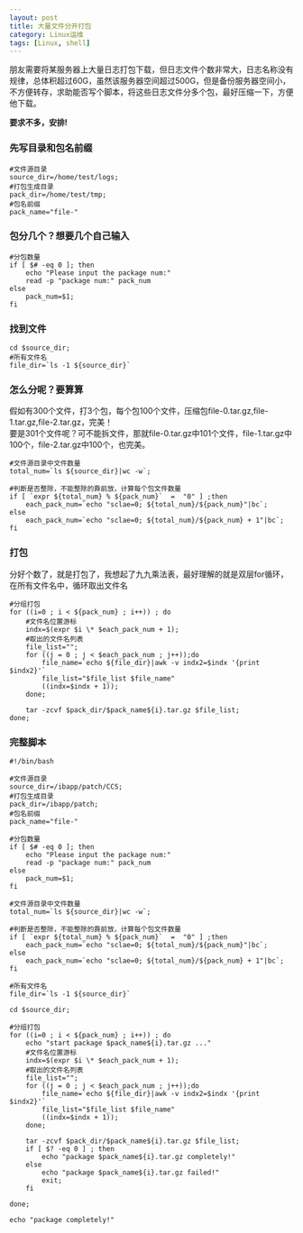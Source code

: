 ```yaml
---
layout: post
title: 大量文件分开打包
category: Linux运维
tags: [Linux, shell]
---
```


朋友需要将某服务器上大量日志打包下载，但日志文件个数非常大，日志名称没有规律，总体积超过60G，虽然该服务器空间超过500G，但是备份服务器空间小，不方便转存，求助能否写个脚本，将这些日志文件分多个包，最好压缩一下，方便他下载。

**要求不多，安排!**


### 先写目录和包名前缀
```shell
#文件源目录
source_dir=/home/test/logs;
#打包生成目录
pack_dir=/home/test/tmp;
#包名前缀
pack_name="file-"
```

### 包分几个？想要几个自己输入
```shell
#分包数量
if [ $# -eq 0 ]; then
	echo "Please input the package num:"
	read -p "package num:" pack_num
else
	pack_num=$1;
fi
```
### 找到文件
```shell
cd $source_dir;
#所有文件名
file_dir=`ls -1 ${source_dir}`
```
### 怎么分呢？要算算
假如有300个文件，打3个包，每个包100个文件，压缩包file-0.tar.gz,file-1.tar.gz,file-2.tar.gz，完美！  
要是301个文件呢？可不能拆文件，那就file-0.tar.gz中101个文件，file-1.tar.gz中100个，file-2.tar.gz中100个，也完美。

```shell
#文件源目录中文件数量
total_num=`ls ${source_dir}|wc -w`;

#判断是否整除，不能整除的靠前放，计算每个包文件数量
if [ `expr ${total_num} % ${pack_num}`  =  "0" ] ;then
	each_pack_num=`echo "sclae=0; ${total_num}/${pack_num}"|bc`;
else
	each_pack_num=`echo "sclae=0; ${total_num}/${pack_num} + 1"|bc`;
fi
```
### 打包
分好个数了，就是打包了，我想起了九九乘法表，最好理解的就是双层for循环，在所有文件名中，循环取出文件名
```shell
#分组打包
for ((i=0 ; i < ${pack_num} ; i++)) ; do
    #文件名位置游标
	indx=$(expr $i \* $each_pack_num + 1);
    #取出的文件名列表
	file_list="";
	for ((j = 0 ; j < $each_pack_num ; j++));do
		file_name=`echo ${file_dir}|awk -v indx2=$indx '{print $indx2}'`
		file_list="$file_list $file_name"
		((indx=$indx + 1));
	done;

	tar -zcvf $pack_dir/$pack_name${i}.tar.gz $file_list;
done;
```

### 完整脚本
```shell
#!/bin/bash

#文件源目录
source_dir=/ibapp/patch/CCS;
#打包生成目录
pack_dir=/ibapp/patch;
#包名前缀
pack_name="file-"

#分包数量
if [ $# -eq 0 ]; then
	echo "Please input the package num:"
	read -p "package num:" pack_num
else
	pack_num=$1;
fi

#文件源目录中文件数量
total_num=`ls ${source_dir}|wc -w`;

#判断是否整除，不能整除的靠前放，计算每个包文件数量
if [ `expr ${total_num} % ${pack_num}`  =  "0" ] ;then
	each_pack_num=`echo "sclae=0; ${total_num}/${pack_num}"|bc`;
else
	each_pack_num=`echo "sclae=0; ${total_num}/${pack_num} + 1"|bc`;
fi

#所有文件名
file_dir=`ls -1 ${source_dir}`

cd $source_dir;

#分组打包
for ((i=0 ; i < ${pack_num} ; i++)) ; do
	echo "start package $pack_name${i}.tar.gz ..."
    #文件名位置游标
	indx=$(expr $i \* $each_pack_num + 1);
    #取出的文件名列表
	file_list="";
	for ((j = 0 ; j < $each_pack_num ; j++));do
		file_name=`echo ${file_dir}|awk -v indx2=$indx '{print $indx2}'`
		file_list="$file_list $file_name"
		((indx=$indx + 1));
	done;

	tar -zcvf $pack_dir/$pack_name${i}.tar.gz $file_list;
	if [ $? -eq 0 ] ; then
		echo "package $pack_name${i}.tar.gz completely!"
	else
		echo "package $pack_name${i}.tar.gz failed!"
		exit;
	fi

done;

echo "package completely!"
```